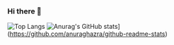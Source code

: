 ### Hi there 👋

![Top Langs](https://github-readme-stats.vercel.app/api/top-langs/?username=qerced&layout=compact)
![Anurag's GitHub stats](https://github-readme-stats.vercel.app/api?username=qerced)](https://github.com/anuraghazra/github-readme-stats)



<!--
**Qerced/Qerced** is a ✨ _special_ ✨ repository because its `README.md` (this file) appears on your GitHub profile.

Here are some ideas to get you started:

- 🔭 I’m currently working on ...
- 🌱 I’m currently learning ...
- 👯 I’m looking to collaborate on ...
- 🤔 I’m looking for help with ...
- 💬 Ask me about ...
- 📫 How to reach me: ...
- 😄 Pronouns: ...
- ⚡ Fun fact: ...
-->
